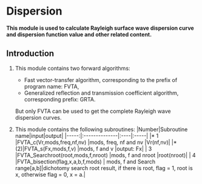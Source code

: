 # **Dispersion**
**This module is used to calculate Rayleigh surface wave dispersion curve and dispersion function value and other related content.**

## Introduction
1. This module contains two forward algorithms:
    - Fast vector-transfer algorithm, corresponding to the prefix of program name: FVTA,
    - Generalized reflection and transmission coefficient algorithm, corresponding prefix: GRTA.

    But only FVTA can be used to get the complete Rayleigh wave dispersion curves.
    
2. This module contains the following subroutines:
    |Number|Subroutine name|input|output|
    |-----:|:--------------|:----|:-----|
    |*  1 |FVTA_c(Vr,mods,freq,nf,nv)            |mods, freq, nf and nv         |Vr(nf,nv)|
    |* (2)|FVTA_s(Fx,mods,f,v)                   |mods, f and v                 |output: Fx|
    |   3 |FVTA_Searchroot(root,mods,f,nroot)    |mods, f and nroot             |root(nroot)|
    |   4 |FVTA_bisection(flag,x,a,b,f,mods)     | mods, f and Search range[a,b]|dichotomy search root result, if there is root, flag = 1, root is x, otherwise flag = 0, x = a.|

